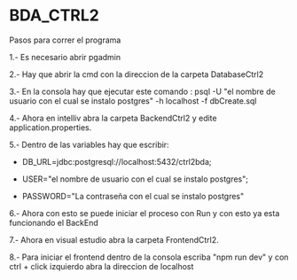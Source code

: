 # BDA_CTRL2

Pasos para correr el programa

1.- Es necesario abrir pgadmin

2.- Hay que abrir la cmd con la direccion de la carpeta DatabaseCtrl2

3.- En la consola hay que ejecutar este comando : psql -U "el nombre de usuario con el cual se instalo postgres" -h localhost -f dbCreate.sql

4.- Ahora en intelliv abra la carpeta BackendCtrl2 y edite application.properties.

5.- Dentro de las variables hay que escribir: 

- DB_URL=jdbc:postgresql://localhost:5432/ctrl2bda;

- USER="el nombre de usuario con el cual se instalo postgres";

- PASSWORD="La contraseña con el cual se instalo postgres"

6.- Ahora con esto se puede iniciar el proceso con Run y con esto ya esta funcionando el BackEnd

7.- Ahora en visual estudio abra la carpeta FrontendCtrl2.

8.- Para iniciar el frontend dentro de la consola escriba "npm run dev" y con ctrl + click izquierdo abra la direccion de localhost
